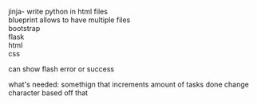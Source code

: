 jinja- write python in html files \
blueprint allows to have multiple files \
bootstrap\
flask\
html\
css

can show flash error or success 

what's needed: somethign that increments amount of tasks done 
change character based off that 
